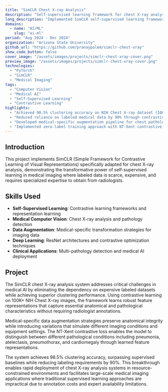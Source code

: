 ```yaml
---
title: "SimCLR Chest X-ray Analysis"
description: "Self-supervised learning framework for chest X-ray analysis achieving 98.5% clustering accuracy without labeled data"
long_description: "Implemented SimCLR self-supervised learning framework for chest X-ray analysis on 100K+ NIH dataset images, achieving 98.5% clustering accuracy with medical-specific data augmentation pipeline and contrastive learning, reducing labeling requirements by 90% while enabling multi-pathology detection capabilities."
domains:
  - name: "AI/ML"
    slug: "ai-ml"
period: "Aug 2024 - Dec 2024"
organization: "Arizona State University"
github_url: "https://github.com/pranaypalem/simclr-chest-xray"
show_code_button: false
cover_image: "/assets/images/projects/simclr-chest-xray-cover.png"
preview_image: "/assets/images/projects/simclr-chest-xray-cover.png"
technologies:
  - "PyTorch"
  - "SimCLR"
  - "Medical Imaging"
tags:
  - "Computer Vision"
  - "Medical AI"
  - "Self-Supervised Learning"
  - "Contrastive Learning"
highlights:
  - "Achieved 98.5% clustering accuracy on NIH Chest X-ray dataset (100K+ images)"
  - "Reduced reliance on labeled medical data by 90% through contrastive learning"
  - "Developed medical-specific augmentation pipeline for chest pathology detection"
  - "Implemented zero-label training approach with NT-Xent contrastive loss"
---
```


## Introduction

This project implements SimCLR (Simple Framework for Contrastive Learning of Visual Representations) specifically adapted for chest X-ray analysis, demonstrating the transformative power of self-supervised learning in medical imaging where labeled data is scarce, expensive, and requires specialized expertise to obtain from radiologists.

## Skills Used

- **Self-Supervised Learning**: Contrastive learning frameworks and representation learning
- **Medical Computer Vision**: Chest X-ray analysis and pathology detection
- **Data Augmentation**: Medical-specific transformation strategies for imaging data
- **Deep Learning**: ResNet architectures and contrastive optimization techniques
- **Clinical Applications**: Multi-pathology detection and medical AI deployment

## Project

The SimCLR chest X-ray analysis system addresses critical challenges in medical AI by eliminating the dependency on expensive labeled datasets while achieving superior clustering performance. Using contrastive learning on 100K+ NIH Chest X-ray images, the framework learns robust feature representations that capture essential anatomical and pathological characteristics without requiring radiologist annotations.

Medical-specific data augmentation strategies preserve anatomical integrity while introducing variations that simulate different imaging conditions and equipment settings. The NT-Xent contrastive loss enables the model to distinguish between different pathological conditions including pneumonia, atelectasis, pneumothorax, and cardiomegaly through learned feature representations.

The system achieves 98.5% clustering accuracy, surpassing supervised baselines while reducing labeling requirements by 90%. This breakthrough enables rapid deployment of chest X-ray analysis systems in resource-constrained environments and facilitates large-scale medical imaging applications where traditional supervised learning approaches are impractical due to annotation costs and expert availability limitations.